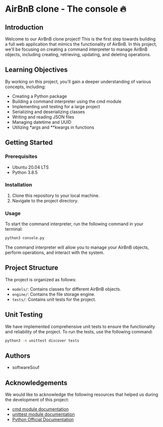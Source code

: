 # AirBnB clone - The console :fire:

## Introduction

Welcome to our AirBnB clone project! This is the first step towards building a full web application that mimics the functionality of AirBnB. In this project, we'll be focusing on creating a command interpreter to manage AirBnB objects, including creating, retrieving, updating, and deleting operations.

## Learning Objectives

By working on this project, you'll gain a deeper understanding of various concepts, including:

- Creating a Python package
- Building a command interpreter using the cmd module
- Implementing unit testing for a large project
- Serializing and deserializing classes
- Writing and reading JSON files
- Managing datetime and UUID
- Utilizing *args and **kwargs in functions

## Getting Started

### Prerequisites

- Ubuntu 20.04 LTS
- Python 3.8.5

### Installation

1. Clone this repository to your local machine.
2. Navigate to the project directory.

### Usage

To start the command interpreter, run the following command in your terminal:

```bash
python3 console.py
```

The command interpreter will allow you to manage your AirBnB objects, perform operations, and interact with the system.

## Project Structure

The project is organized as follows:

- `models/`: Contains classes for different AirBnB objects.
- `engine/`: Contains the file storage engine.
- `tests/`: Contains unit tests for the project.

## Unit Testing

We have implemented comprehensive unit tests to ensure the functionality and reliability of the project. To run the tests, use the following command:

```bash
python3 -m unittest discover tests
```

## Authors

- softwareSouf

## Acknowledgements

We would like to acknowledge the following resources that helped us during the development of this project:

- [cmd module documentation](link_to_cmd_docs)
- [unittest module documentation](link_to_unittest_docs)
- [Python Official Documentation](link_to_python_docs)
```

